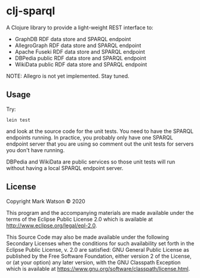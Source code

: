 # clj-sparql

A Clojure library to provide a light-weight REST interface to:

- GraphDB RDF data store and SPARQL endpoint
- AllegroGraph RDF data store and SPARQL endpoint
- Apache Fuseki RDF data store and SPARQL endpoint
- DBPedia public RDF data store and SPARQL endpoint
- WikiData public RDF data store and SPARQL endpoint

NOTE: Allegro is not yet implemented. Stay tuned.

## Usage

Try:

    lein test

and look at the source code for the unit tests. You need to have the SPARQL endpoints running.
In practice, you probably only have one SPARQL endpoint server that you are using so comment out the unit tests
for servers you don't have running.

DBPedia and WikiData are public services so those unit tests will run without
having a local SPARQL endpoint server.

## License

Copyright Mark Watson © 2020

This program and the accompanying materials are made available under the
terms of the Eclipse Public License 2.0 which is available at
http://www.eclipse.org/legal/epl-2.0.

This Source Code may also be made available under the following Secondary
Licenses when the conditions for such availability set forth in the Eclipse
Public License, v. 2.0 are satisfied: GNU General Public License as published by
the Free Software Foundation, either version 2 of the License, or (at your
option) any later version, with the GNU Classpath Exception which is available
at https://www.gnu.org/software/classpath/license.html.
